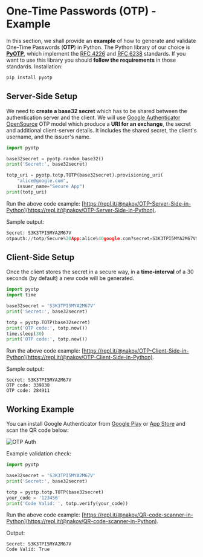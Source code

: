 # One-Time Passwords (OTP) - Example

In this section, we shall provide an **example** of how to generate and validate One-Time Passwords (**OTP**) in Python. The Python library of our choice is [**PyOTP**](https://github.com/pyauth/pyotp), which implement the [RFC 4226](https://tools.ietf.org/html/rfc4226) and [RFC 6238](https://tools.ietf.org/html/rfc6238) standards. If you want to use this library you should **follow the requirements** in those standards. Installation:

```python
pip install pyotp
```

## Server-Side Setup

We need to **create a base32 secret** which has to be shared between the authentication server and the client. We will use [Google Authenticator OpenSource](https://github.com/google/google-authenticator) OTP model which produce a **URI for an exchange**, the secret and additional client-server details. It includes the shared secret, the client's username, and the issuer's name.

```python
import pyotp

base32secret = pyotp.random_base32()
print('Secret:', base32secret)

totp_uri = pyotp.totp.TOTP(base32secret).provisioning_uri(
    "alice@google.com",
    issuer_name="Secure App")
print(totp_uri)
```

Run the above code example: [https://repl.it/@nakov/OTP-Server-Side-in-Python](https://repl.it/@nakov/OTP-Server-Side-in-Python).

Sample output:

```python
Secret: S3K3TPI5MYA2M67V
otpauth://totp/Secure%20App:alice%40google.com?secret=S3K3TPI5MYA2M67V&issuer=Secure%20App
```

## Client-Side Setup

Once the client stores the secret in a secure way, in a **time-interval** of a 30 seconds (by default) a new code will be generated.

```python
import pyotp
import time

base32secret = 'S3K3TPI5MYA2M67V'
print('Secret:', base32secret)

totp = pyotp.TOTP(base32secret)
print('OTP code:', totp.now())
time.sleep(30)
print('OTP code:', totp.now())
```

Run the above code example: [https://repl.it/@nakov/OTP-Client-Side-in-Python](https://repl.it/@nakov/OTP-Client-Side-in-Python).

Sample output:

```
Secret: S3K3TPI5MYA2M67V
OTP code: 339838
OTP code: 284911
```

## Working Example

You can install Google Authenticator from [Google Play](https://play.google.com) or [App Store](http://appstore.com) and scan the QR code below:

![OTP Auth](../.gitbook/assets/one-time-passwords-otp-example-qr-code.png)

Example validation check:

```python
import pyotp

base32secret = 'S3K3TPI5MYA2M67V'
print('Secret:', base32secret)

totp = pyotp.totp.TOTP(base32secret)
your_code = '123456'
print('Code Valid: ', totp.verify(your_code))
```

Run the above code example: [https://repl.it/@nakov/QR-code-scanner-in-Python](https://repl.it/@nakov/QR-code-scanner-in-Python).

Output:

```
Secret: S3K3TPI5MYA2M67V
Code Valid: True
```
